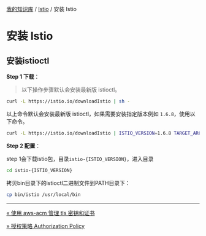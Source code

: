[我的知识库](../README.md) / [Istio](zz_generated_mdi.md) / 安装 Istio

# 安装 Istio

## 安装istioctl

**Step 1 下载**：

> 以下操作步骤默认会安装最新版 istioctl。

```bash
curl -L https://istio.io/downloadIstio | sh -
```

以上命令默认会安装最新版 istioctl，如果需要安装指定版本例如 `1.6.8`，使用以下命令。

```bash
curl -L https://istio.io/downloadIstio | ISTIO_VERSION=1.6.8 TARGET_ARCH=x86_64 sh -
```

**Step 2 配置**：

step 1会下载istio包，目录`istio-{ISTIO_VERSION}`，进入目录

```bash
cd istio-{ISTIO_VERSION}
```

拷贝bin目录下的istioctl二进制文件到PATH目录下：

```bash
cp bin/istio /usr/local/bin
```

---
[« 使用 aws-acm 管理 tls 密钥和证书](aws-acm-tls-management.md)

[» 授权策略 Authorization Policy](istio-auth-policy.md)
